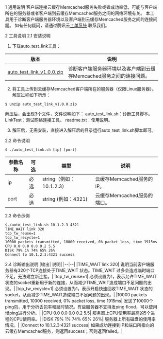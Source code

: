 1 通用说明
客户端连接云缓存Memcached服务失败或者成功率低，可能与客户端所在的服务器或者客户端到云缓存Memcached服务之间的网络环境有关。
本工具用于诊断客户端服务器环境以及客户端到云缓存Memcached服务之间的连接问题。
如有任何疑问，请通过腾讯云[工单系统]( http://console.qcloud.com/ticket )  联系我们。

2 工具说明
2.1 安装说明
1. 下载auto_test_link工具：

|版本|说明|
|--|--|
|[auto_test_link_v1.0.0.zip](https://mccdn.qcloud.com/static/archive/b037b3a255f10d3264bd8eca4dc81c8b/auto_test_link_v1.0.0.zip)|诊断客户端服务器环境以及客户端到云缓存Memcached服务之间的连接问题。|

2. 将工具上传到云缓存Memcached客户端所在的服务器（仅限Linux服务器）。解压过程如下所示：
``` 
$ unzip auto_test_link_v1.0.0.zip
```
解压后，会出现3个文件，文件说明如下：
auto_test_link.sh：诊断工具脚本。
LinkTest：测试网络连接工具。
readme.txt：使用说明。

3. 解压后，无需安装，直接进入解压后的目录运行auto_test_link.sh脚本即可。

2.2 命令说明
``` 
$ ./auto_test_link.sh [ip] [port]
```
|参数名称|	可选|	类型|	说明|
|--|--|--|--|
|ip|	必选|	string（例如：10.1.2.3）|	云缓存Memcached服务的IP。|
|port|	必选|	string (例如：4321)|	云缓存Memcached服务的端口。|

2.3 命令示例
```
$./auto_test_link.sh 10.1.2.3 4321 
TIME_WAIT link 320
tcp_tw_reuse=1 
tcp_tw_recycle=1 
10000 packets transmitted, 10000 received, 0% packet loss, time 1915ms 
CPU 0.0 0.0 0.0 0.2 5.5
DISK 79% 1% 74% 65% 26%
Connect to 10.1.2.3:4321 success 
```

2.4 诊断输出说明
|输出|	说明|
|--|--|
|TIME_WAIT link 320|	说明当前客户端服务器有320个TCP连接处于TIME_WAIT 状态。TIME_WAIT 过多会造成临时端口不足，无法建立新连接。|
|tcp_tw_reuse=1|	必须设置为1，表示允许TIME_WAIT 状态的socket重新用于新的连接，从而减少TIME_WAIT造成端口不足问题的出现。|
|tcp_tw_recycle=1|	必须设置为1，表示开启快速回收TIME_WAIT 状态的socket，从而减少TIME_WAIT造成端口不足问题的出现。|
|10000 packets transmitted, 10000 received, 0% packet loss, time 1915ms|	发送了10000个ping包，用于分析丢包率和延时情况。有些服务器不支持发ping flood，可以使用慢ping进行分析。|
|CPU 0.0 0.0 0.0 0.2 5.5|	服务器上CPU使用率最高的5个进程的CPU使用率。|
|DISK 79% 1% 74% 65% 26%|	服务器上所有磁盘的使用率情况。|
|Connect to 10.1.2.3:4321 success|	如果成功连接到IP和端口所指向的云缓存Memcached服务，则返回success；否则返回failed。|
